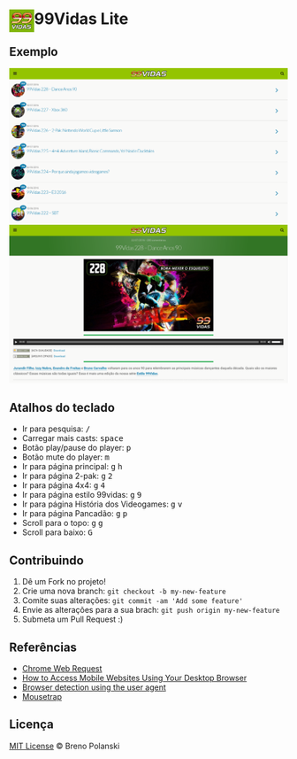 # <img src="extension/icon-128.png" width="45" align="left"> 99Vidas Lite

## Exemplo

![demo1](demo1.png)
![demo2](demo2.png)

## Atalhos do teclado

- Ir para pesquisa: <kbd>/</kbd>
- Carregar mais casts: <kbd>space</kbd>
- Botão play/pause do player: <kbd>p</kbd>
- Botão mute do player: <kbd>m</kbd>
- Ir para página principal: <kbd>g</kbd> <kbd>h</kbd>
- Ir para página 2-pak: <kbd>g</kbd> <kbd>2</kbd>
- Ir para página 4x4: <kbd>g</kbd> <kbd>4</kbd>
- Ir para página estilo 99vidas: <kbd>g</kbd> <kbd>9</kbd>
- Ir para página História dos Videogames: <kbd>g</kbd> <kbd>v</kbd>
- Ir para página Pancadão: <kbd>g</kbd> <kbd>p</kbd>
- Scroll para o topo: <kbd>g</kbd> <kbd>g</kbd>
- Scroll para baixo: <kbd>G</kbd>

## Contribuindo

1. Dê um Fork no projeto!
2. Crie uma nova branch: `git checkout -b my-new-feature`
3. Comite suas alterações: `git commit -am 'Add some feature'`
4. Envie as alterações para a sua brach: `git push origin my-new-feature`
5. Submeta um Pull Request :)

## Referências

- [Chrome Web Request](https://developer.chrome.com/extensions/webRequest)
- [How to Access Mobile Websites Using Your Desktop Browser](http://www.howtogeek.com/139136/how-to-access-mobile-websites-using-your-desktop-browser/)
- [Browser detection using the user agent](https://developer.mozilla.org/en-US/docs/Browser_detection_using_the_user_agent)
- [Mousetrap](https://github.com/ccampbell/mousetrap)

## Licença

[MIT License](http://brenopolanski.mit-license.org/) © Breno Polanski
